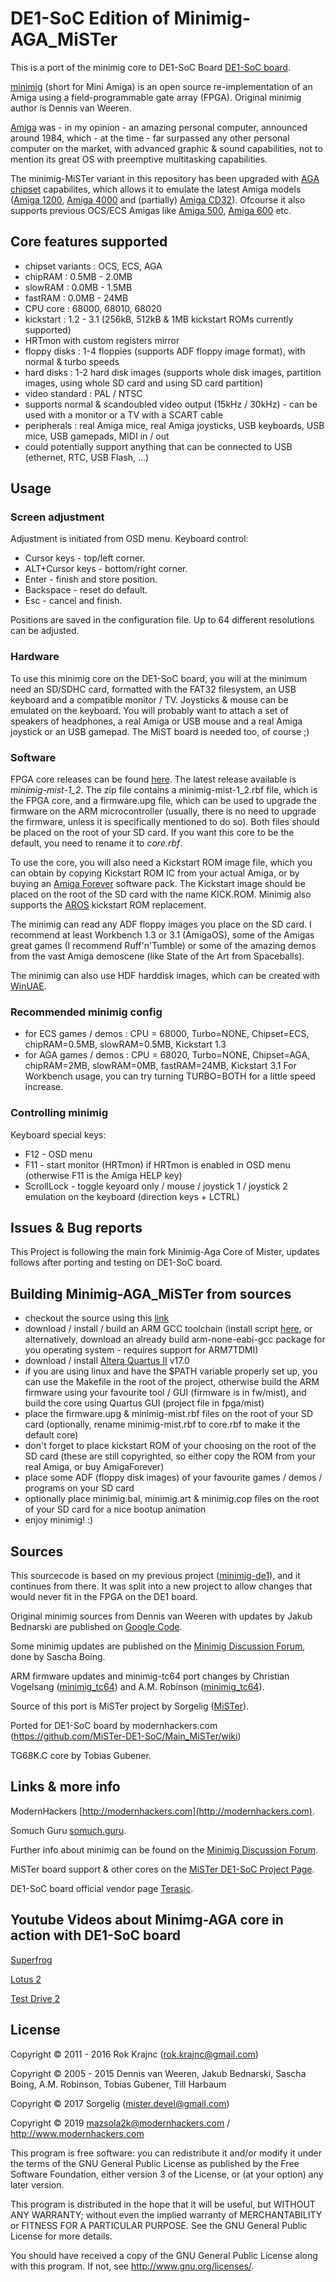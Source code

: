 # DE1-SoC Edition of Minimig-AGA_MiSTer

This is a port of the minimig core to DE1-SoC Board [DE1-SoC board](https://github.com/MiSTer-DE1-SoC/Main_MiSTer/wiki).

[minimig](http://en.wikipedia.org/wiki/Minimig) (short for Mini Amiga) is an open source re-implementation of an Amiga using a field-programmable gate array (FPGA). Original minimig author is Dennis van Weeren.

[Amiga](http://en.wikipedia.org/wiki/Amiga_500) was - in my opinion - an amazing personal computer, announced around 1984, which - at the time - far surpassed any other personal computer on the market, with advanced graphic & sound capabilities, not to mention its great OS with preemptive multitasking capabilities.

The minimig-MiSTer variant in this repository has been upgraded with [AGA chipset](http://en.wikipedia.org/wiki/Amiga_Advanced_Graphics_Architecture) capabilites, which allows it to emulate the latest Amiga models ([Amiga 1200](http://en.wikipedia.org/wiki/Amiga_1200), [Amiga 4000](http://en.wikipedia.org/wiki/Amiga_4000) and (partially) [Amiga CD32](http://en.wikipedia.org/wiki/Amiga_CD32)). Ofcourse it also supports previous OCS/ECS Amigas like [Amiga 500](http://en.wikipedia.org/wiki/Amiga_500), [Amiga 600](http://en.wikipedia.org/wiki/Amiga_600) etc.


## Core features supported

* chipset variants : OCS, ECS, AGA
* chipRAM : 0.5MB - 2.0MB
* slowRAM : 0.0MB - 1.5MB
* fastRAM : 0.0MB - 24MB
* CPU core : 68000, 68010, 68020
* kickstart : 1.2 - 3.1 (256kB, 512kB & 1MB kickstart ROMs currently supported)
* HRTmon with custom registers mirror
* floppy disks : 1-4 floppies (supports ADF floppy image format), with normal & turbo speeds
* hard disks : 1-2 hard disk images (supports whole disk images, partition images, using whole SD card and using SD card partition)
* video standard : PAL / NTSC
* supports normal & scandoubled video output (15kHz / 30kHz) - can be used with a monitor or a TV with a SCART cable
* peripherals : real Amiga mice, real Amiga joysticks, USB keyboards, USB mice, USB gamepads, MIDI in / out
* could potentially support anything that can be connected to USB (ethernet, RTC, USB Flash, ...)


## Usage

### Screen adjustment
Adjustment is initiated from OSD menu. Keyboard control:
* Cursor keys - top/left corner.
* ALT+Cursor keys - bottom/right corner.
* Enter - finish and store position.
* Backspace - reset do default.
* Esc - cancel and finish.

Positions are saved in the configuration file. Up to 64 different resolutions can be adjusted.


### Hardware
To use this minimig core on the DE1-SoC board, you will at the minimum need an SD/SDHC card, formatted with the FAT32 filesystem, an USB keyboard and a compatible monitor / TV. Joysticks & mouse can be emulated on the keyboard. You will probably want to attach a set of speakers of headphones, a real Amiga or USB mouse and a real Amiga joystick or an USB gamepad. The MiST board is needed too, of course ;)

### Software
FPGA core releases can be found [here](http://somuch.guru/minimig/minimig-mist/). The latest release available is *minimig-mist-1_2*. The zip file contains a minimig-mist-1_2.rbf file, which is the FPGA core, and a firmware.upg file, which can be used to upgrade the firmware on the ARM microcontroller (usually, there is no need to upgrade the firmware, unless it is specifically mentioned to do so). Both files should be placed on the root of your SD card. If you want this core to be the default, you need to rename it to *core.rbf*.

To use the core, you will also need a Kickstart ROM image file, which you can obtain by copying Kickstart ROM IC from your actual Amiga, or by buying an [Amiga Forever](http://www.amigaforever.com/) software pack. The Kickstart image should be placed on the root of the SD card with the name KICK.ROM. Minimig also supports the [AROS](http://aros.sourceforge.net/) kickstart ROM replacement.

The minimig can read any ADF floppy images you place on the SD card. I recommend at least Workbench 1.3 or 3.1 (AmigaOS), some of the Amigas great games (I recommend Ruff'n'Tumble) or some of the amazing demos from the vast Amiga demoscene (like State of the Art from Spaceballs).

The minimig can also use HDF harddisk images, which can be created with [WinUAE](http://www.winuae.net/).

### Recommended minimig config

* for ECS games / demos : CPU = 68000, Turbo=NONE, Chipset=ECS, chipRAM=0.5MB, slowRAM=0.5MB, Kickstart 1.3
* for AGA games / demos : CPU = 68020, Turbo=NONE, Chipset=AGA, chipRAM=2MB, slowRAM=0MB, fastRAM=24MB, Kickstart 3.1
For Workbench usage, you can try turning TURBO=BOTH for a little speed increase.

### Controlling minimig

Keyboard special keys:

* F12         - OSD menu
* F11         - start monitor (HRTmon) if HRTmon is enabled in OSD menu (otherwise F11 is the Amiga HELP key)
* ScrollLock  - toggle keyoard only / mouse / joystick 1 / joystick 2 emulation on the keyboard (direction keys + LCTRL)


## Issues & Bug reports

This Project is following the main fork Minimig-Aga Core of Mister, updates follows after porting and testing on DE1-SoC board.


## Building Minimig-AGA_MiSTer from sources

* checkout the source using this [link](https://github.com/MiSTer-DE1-SoC/Minimig-AGA_MiSTer)
* download / install / build an ARM GCC toolchain (install script [here](http://mist-board.googlecode.com/svn/trunk/tools/install_arm-none-eabi-gcc.sh), or alternatively, download an already build arm-none-eabi-gcc package for you operating system - requires support for ARM7TDMI)
* download / install [Altera Quartus II](https://dl.altera.com/?edition=web) v17.0
* if you are using linux and have the $PATH variable properly set up, you can use the Makefile in the root of the project, otherwise build the ARM firmware using your favourite tool / GUI (firmware is in fw/mist), and build the core using Quartus GUI (project file in fpga/mist)
* place the firmware.upg & minimig-mist.rbf files on the root of your SD card (optionally, rename minimig-mist.rbf to core.rbf to make it the default core)
* don't forget to place kickstart ROM of your choosing on the root of the SD card (these are still copyrighted, so either copy the ROM from your real Amiga, or buy AmigaForever)
* place some ADF (floppy disk images) of your favourite games / demos / programs on your SD card
* optionally place minimig.bal, minimig.art & minimig.cop files on the root of your SD card for a nice bootup animation
* enjoy minimig! :)


## Sources

This sourcecode is based on my previous project ([minimig-de1](https://github.com/rkrajnc/minimig-de1)), and it continues from there. It was split into a new project to allow changes that would never fit in the FPGA on the DE1 board.

Original minimig sources from Dennis van Weeren with updates by Jakub Bednarski are published on [Google Code](http://code.google.com/p/minimig/).

Some minimig updates are published on the [Minimig Discussion Forum](http://www.minimig.net/), done by Sascha Boing.

ARM firmware updates and minimig-tc64 port changes by Christian Vogelsang ([minimig_tc64](https://github.com/cnvogelg/minimig_tc64)) and A.M. Robinson ([minimig_tc64](https://github.com/robinsonb5/minimig_tc64)).

Source of this port is MiSTer project by Sorgelig ([MiSTer](https://github.com/MiSTer-devel)).

Ported for DE1-SoC board by modernhackers.com (https://github.com/MiSTer-DE1-SoC/Main_MiSTer/wiki)


TG68K.C core by Tobias Gubener.


## Links & more info

ModernHackers [http://modernhackers.com](http://modernhackers.com).

Somuch Guru [somuch.guru](http://somuch.guru/).

Further info about minimig can be found on the [Minimig Discussion Forum](http://www.minimig.net/).

MiSTer board support & other cores on the [MiSTer DE1-SoC Project Page](https://github.com/MiSTer-DE1-SoC).

DE1-SoC board official vendor page [Terasic](https://www.terasic.com.tw/cgi-bin/page/archive.pl?Language=English&No=836).

## Youtube Videos about Minimg-AGA core in action with DE1-SoC board

[Superfrog](https://youtu.be/5O-VhoacXCw)

[Lotus 2](https://youtu.be/1ebB6P-3clY)

[Test Drive 2](https://youtu.be/bFGrN7ovLpM)


## License

Copyright © 2011 - 2016 Rok Krajnc (rok.krajnc@gmail.com)

Copyright © 2005 - 2015 Dennis van Weeren, Jakub Bednarski, Sascha Boing, A.M. Robinson, Tobias Gubener, Till Harbaum

Copyright © 2017 Sorgelig (mister.devel@gmail.com)

Copyright © 2019 mazsola2k@modernhackers.com / http://www.modernhackers.com

This program is free software: you can redistribute it and/or modify
it under the terms of the GNU General Public License as published by
the Free Software Foundation, either version 3 of the License, or
(at your option) any later version.

This program is distributed in the hope that it will be useful,
but WITHOUT ANY WARRANTY; without even the implied warranty of
MERCHANTABILITY or FITNESS FOR A PARTICULAR PURPOSE.  See the
GNU General Public License for more details.

You should have received a copy of the GNU General Public License
along with this program.  If not, see <http://www.gnu.org/licenses/>.

